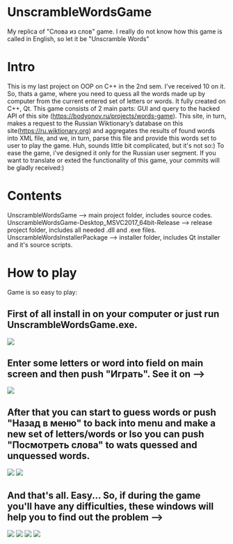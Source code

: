 # UnscrambleWordsGame
My replica of "Слова из слов" game. I really do not know how this game is called in English, so let it be "Unscramble Words"

# Intro
This is my last project on OOP on C++ in the 2nd sem. I've received 10 on it.
So, thats a game, where you need to quess all the words made up by computer from the current entered set of letters or words.
It fully created on C++, Qt. 
This game consists of 2 main parts: GUI and query to the hacked API of this site (https://bodyonov.ru/projects/words-game).
This site, in turn, makes a request to the Russian Wiktionary’s database on this site(https://ru.wiktionary.org) and aggregates the results of found words into XML file, and we, in turn, parse this file and provide this words set to user to play the game. Huh, sounds little bit complicated, but it's not so:)
To ease the game, i've designed it only for the Russian user segment. If you want to translate or exted the functionality of this game, your commits will be gladly received:)

# Contents
UnscrambleWordsGame --> main project folder, includes source codes.
UnscrambleWordsGame-Desktop_MSVC2017_64bit-Release --> release project folder, includes all needed .dll and .exe files.
UnscrambleWordsInstallerPackage --> installer folder, includes Qt installer and it's source scripts.

# How to play
Game is so easy to play:
## First of all install in on your computer or just run UnscrambleWordsGame.exe.
![](Screenshots/installer.png)
## Enter some letters or word into field on main screen and then push "Играть". See it on -->
![](Screenshots/main_screen.png)
## After that you can start to guess words or push "Назад в меню" to back into menu and make a new set of letters/words or lso you can push "Посмотреть слова" to wats quessed and unquessed words.
![](Screenshots/game_screen.png)
![](Screenshots/words.png)
## And that's all. Easy... So, if during the game you'll have any difficulties, these windows will help you to find out the problem -->
![](Screenshots/apologize.png)
![](Screenshots/apologize1.png)
![](Screenshots/derzhu_v_kurse_1.png)
![](Screenshots/download_process.png)
